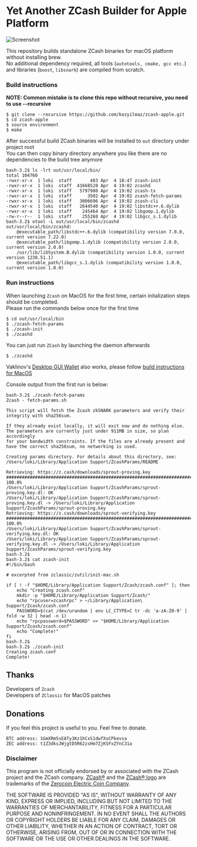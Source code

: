 # Yet Another ZCash Builder for Apple Platform

![Screenshot](https://github.com/kozyilmaz/zcash-apple/raw/master/docs/zcash-apple.png "ZCash on Mac OS")

This repository builds standalone ZCash binaries for macOS platform without installing brew.  
No additional dependency required, all tools (`autotools, cmake, gcc etc.`) and libraries (`boost`, `libsnark`) are compiled from scratch.  


### Build instructions
**NOTE: Common mistake is to clone this repo without recursive, you need to use --recursive**

`$ git clone --recursive https://github.com/kozyilmaz/zcash-apple.git`  
`$ cd zcash-apple`  
`$ source environment`  
`$ make`

After successful build ZCash binaries will be installed to `out` directory under project root  
You can then copy binary directory anywhere you like there are no dependencies to the build tree anymore  
```
bash-3.2$ ls -lrt out/usr/local/bin/
total 104760
-rwxr-xr-x  1 loki  staff       483 Apr  4 18:47 zcash-init
-rwxr-xr-x  1 loki  staff  41668528 Apr  4 19:02 zcashd
-rwxr-xr-x  1 loki  staff   5797980 Apr  4 19:02 zcash-tx
-rwxr-xr-x  1 loki  staff      3502 Apr  4 19:02 zcash-fetch-params
-rwxr-xr-x  1 loki  staff   3006696 Apr  4 19:02 zcash-cli
-rwxr-xr-x  1 loki  staff   2644540 Apr  4 19:02 libstdc++.6.dylib
-rwxr-xr-x  1 loki  staff    245464 Apr  4 19:02 libgomp.1.dylib
-rw-r--r--  1 loki  staff    255268 Apr  4 19:02 libgcc_s.1.dylib
bash-3.2$ otool -L out/usr/local/bin/zcashd
out/usr/local/bin/zcashd:
    @executable_path/libstdc++.6.dylib (compatibility version 7.0.0, current version 7.22.0)
    @executable_path/libgomp.1.dylib (compatibility version 2.0.0, current version 2.0.0)
    /usr/lib/libSystem.B.dylib (compatibility version 1.0.0, current version 1238.51.1)
    @executable_path/libgcc_s.1.dylib (compatibility version 1.0.0, current version 1.0.0)
```

### Run instructions

When launching `Zcash` on MacOS for the first time, certain initalization steps should be completed.  
Please run the commands below once for the first time  

`$ cd out/usr/local/bin`  
`$ ./zcash-fetch-params`  
`$ ./zcash-init`  
`$ ./zcashd`  

You can just run `ZCash` by launching the daemon afterwards  

`$ ./zcashd`  

Vaklinov's [Desktop GUI Wallet](https://github.com/vaklinov/zcash-swing-wallet-ui) also works, please follow [build instructions for MacOS](https://github.com/vaklinov/zcash-swing-wallet-ui/blob/master/docs/Readme-Mac.md)

Console output from the first run is below:
```
bash-3.2$ ./zcash-fetch-params
Zcash - fetch-params.sh

This script will fetch the Zcash zkSNARK parameters and verify their
integrity with sha256sum.

If they already exist locally, it will exit now and do nothing else.
The parameters are currently just under 911MB in size, so plan accordingly
for your bandwidth constraints. If the files are already present and
have the correct sha256sum, no networking is used.

Creating params directory. For details about this directory, see:
/Users/loki/Library/Application Support/ZcashParams/README

Retrieving: https://z.cash/downloads/sprout-proving.key
######################################################################## 100.0%
/Users/loki/Library/Application Support/ZcashParams/sprout-proving.key.dl: OK
/Users/loki/Library/Application Support/ZcashParams/sprout-proving.key.dl -> /Users/loki/Library/Application Support/ZcashParams/sprout-proving.key
Retrieving: https://z.cash/downloads/sprout-verifying.key
######################################################################## 100.0%
/Users/loki/Library/Application Support/ZcashParams/sprout-verifying.key.dl: OK
/Users/loki/Library/Application Support/ZcashParams/sprout-verifying.key.dl -> /Users/loki/Library/Application Support/ZcashParams/sprout-verifying.key
bash-3.2$ 
bash-3.2$ cat zcash-init 
#!/bin/bash

# excerpted from zclassic/zutil/init-mac.sh

if [ ! -f "$HOME/Library/Application Support/Zcash/zcash.conf" ]; then
    echo "Creating zcash.conf"
    mkdir -p "$HOME/Library/Application Support/Zcash/"
    echo "rpcuser=zcashrpc" > ~/Library/Application\ Support/Zcash/zcash.conf
    PASSWORD=$(cat /dev/urandom | env LC_CTYPE=C tr -dc 'a-zA-Z0-9' | fold -w 32 | head -n 1)
    echo "rpcpassword=$PASSWORD" >> "$HOME/Library/Application Support/Zcash/zcash.conf"
    echo "Complete!"
fi
bash-3.2$ 
bash-3.2$ ./zcash-init 
Creating zcash.conf
Complete!
```

## Thanks
Developers of `Zcash`  
Developers of `ZClassic` for MacOS patches

## Donations
If you feel this project is useful to you. Feel free to donate.

    BTC address: 1GmXRm5sEATy3Kz1hCxS1dwfXuCPkevsa
    ZEC address: t1Z3dksJWjgtD5R62zsHm7ZjKSFxZYnC31a


### Disclaimer
This program is not officially endorsed by or associated with the ZCash project and the ZCash company.
[ZCash®](https://trademarks.justia.com/871/93/zcash-87193130.html) and the 
[ZCash® logo](https://trademarks.justia.com/868/84/z-86884549.html) are trademarks of the
[Zerocoin Electric Coin Company](https://trademarks.justia.com/owners/zerocoin-electric-coin-company-3232749/).

THE SOFTWARE IS PROVIDED "AS IS", WITHOUT WARRANTY OF ANY KIND, EXPRESS OR
IMPLIED, INCLUDING BUT NOT LIMITED TO THE WARRANTIES OF MERCHANTABILITY,
FITNESS FOR A PARTICULAR PURPOSE AND NONINFRINGEMENT. IN NO EVENT SHALL THE
AUTHORS OR COPYRIGHT HOLDERS BE LIABLE FOR ANY CLAIM, DAMAGES OR OTHER
LIABILITY, WHETHER IN AN ACTION OF CONTRACT, TORT OR OTHERWISE, ARISING FROM,
OUT OF OR IN CONNECTION WITH THE SOFTWARE OR THE USE OR OTHER DEALINGS IN THE
SOFTWARE.

